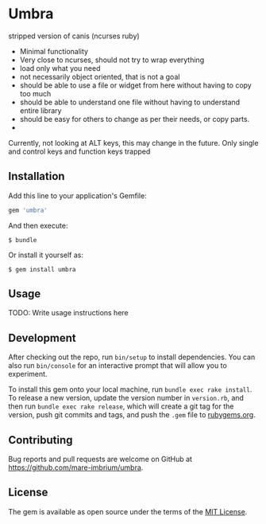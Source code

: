# Umbra

stripped version of canis (ncurses ruby)

 - Minimal functionality
 - Very close to ncurses, should not try to wrap everything
 - load only what you need
 - not necessarily object oriented, that is not a goal
 - should be able to use a file or widget from here without having to copy too much
 - should be able to understand one file without having to understand entire library
 - should be easy for others to change as per their needs, or copy parts.
 - 


Currently, not looking at ALT keys, this may change in the future. Only single and control keys and function keys trapped 
## Installation

Add this line to your application's Gemfile:

```ruby
gem 'umbra'
```

And then execute:

    $ bundle

Or install it yourself as:

    $ gem install umbra

## Usage

TODO: Write usage instructions here

## Development

After checking out the repo, run `bin/setup` to install dependencies. You can also run `bin/console` for an interactive prompt that will allow you to experiment.

To install this gem onto your local machine, run `bundle exec rake install`. To release a new version, update the version number in `version.rb`, and then run `bundle exec rake release`, which will create a git tag for the version, push git commits and tags, and push the `.gem` file to [rubygems.org](https://rubygems.org).

## Contributing

Bug reports and pull requests are welcome on GitHub at https://github.com/mare-imbrium/umbra.

## License

The gem is available as open source under the terms of the [MIT License](https://opensource.org/licenses/MIT).
